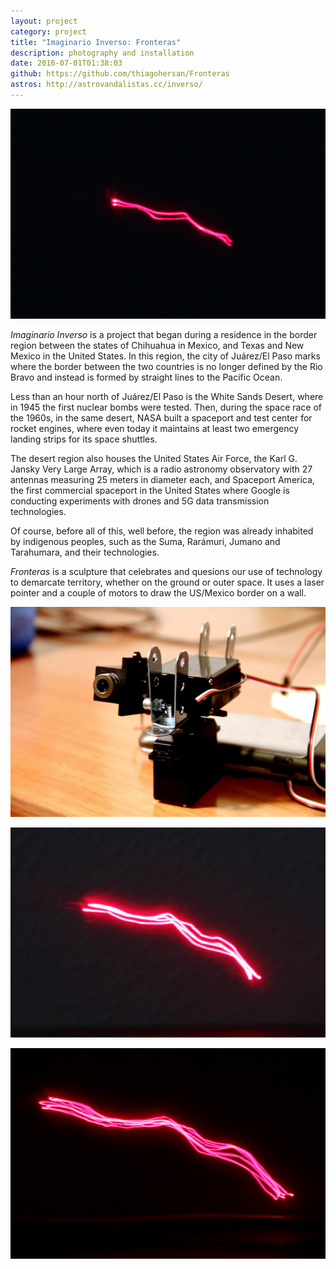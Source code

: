 ```yaml
---
layout: project
category: project
title: "Imaginario Inverso: Fronteras"
description: photography and installation
date: 2016-07-01T01:38:03
github: https://github.com/thiagohersan/Fronteras
astros: http://astrovandalistas.cc/inverso/
---
```

![](/images/projects/fronteras/laser00.jpg)

*Imaginario Inverso* is a project that began during a residence in the border region between the states of Chihuahua in Mexico, and Texas and New Mexico in the United States. In this region, the city of Juárez/El Paso marks where the border between the two countries is no longer defined by the Rio Bravo and instead is formed by straight lines to the Pacific Ocean.

Less than an hour north of Juárez/El Paso is the White Sands Desert, where in 1945 the first nuclear bombs were tested. Then, during the space race of the 1960s, in the same desert, NASA built a spaceport and test center for rocket engines, where even today it maintains at least two emergency landing strips for its space shuttles.

The desert region also houses the United States Air Force, the Karl G. Jansky Very Large Array, which is a radio astronomy observatory with 27 antennas measuring 25 meters in diameter each, and Spaceport America, the first commercial spaceport in the United States where Google is conducting experiments with drones and 5G data transmission technologies.

Of course, before all of this, well before, the region was already inhabited by indigenous peoples, such as the Suma, Rarámuri, Jumano and Tarahumara, and their technologies.

*Fronteras* is a sculpture that celebrates and quesions our use of technology to demarcate territory, whether on the ground or outer space. It uses a laser pointer and a couple of motors to draw the US/Mexico border on a wall.

![](/images/projects/fronteras/device00.jpg)

![](/images/projects/fronteras/laser01.jpg)

![](/images/projects/fronteras/laser02.jpg)
